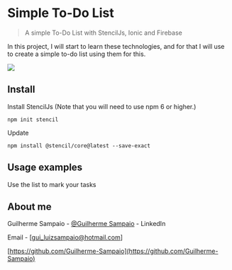 # Simple To-Do List
>  A simple To-Do List with StencilJs, Ionic and Firebase

In this project, I will start to learn these technologies, and for that I will use to create a simple to-do list using them for this.


![](https://media0.giphy.com/media/Rm9RzjSAfXm4o/giphy.gif) 

## Install

Install StencilJs (Note that you will need to use npm 6 or higher.)

```
npm init stencil
```
Update

```
npm install @stencil/core@latest --save-exact
```

## Usage examples

Use the list to mark your tasks

## About me

Guilherme Sampaio - [@Guilherme Sampaio](httpshttps://www.linkedin.com/in/guilherme-sampaio-4946a01a6/google.com) - LinkedIn

Email - [gui_luizsampaio@hotmail.com]

[https://github.com/Guilherme-Sampaio](https://github.com/Guilherme-Sampaio)
